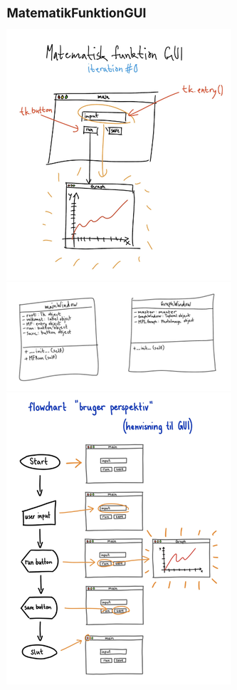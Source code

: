 # MatematikFunktionGUI
![GUI Sketch](Images/GUIsketch%230.jpg)
![UML diagram](Images/UMLdiagram%230.jpg)
![Flowchart](Images/Flowchart%230.jpg)